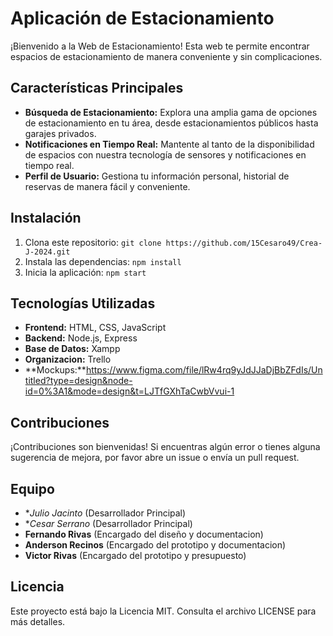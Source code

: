 # Aplicación de Estacionamiento

¡Bienvenido a la Web de Estacionamiento! Esta web te permite encontrar espacios de estacionamiento de manera conveniente y sin complicaciones.

## Características Principales

- **Búsqueda de Estacionamiento:** Explora una amplia gama de opciones de estacionamiento en tu área, desde estacionamientos públicos hasta garajes privados.
- **Notificaciones en Tiempo Real:** Mantente al tanto de la disponibilidad de espacios con nuestra tecnología de sensores y notificaciones en tiempo real.
- **Perfil de Usuario:** Gestiona tu información personal, historial de reservas de manera fácil y conveniente.

## Instalación

1. Clona este repositorio: `git clone https://github.com/15Cesaro49/Crea-J-2024.git`
3. Instala las dependencias: `npm install`
4. Inicia la aplicación: `npm start`

## Tecnologías Utilizadas

- **Frontend:** HTML, CSS, JavaScript
- **Backend:** Node.js, Express
- **Base de Datos:** Xampp
- **Organizacion:** Trello
- **Mockups:**https://www.figma.com/file/lRw4rq9yJdJJaDjBbZFdIs/Untitled?type=design&node-id=0%3A1&mode=design&t=LJTfGXhTaCwbVvui-1

## Contribuciones

¡Contribuciones son bienvenidas! Si encuentras algún error o tienes alguna sugerencia de mejora, por favor abre un issue o envía un pull request.

## Equipo

- **Julio Jacinto* (Desarrollador Principal)
- **Cesar Serrano* (Desarrollador Principal)
- **Fernando Rivas** (Encargado del diseño y documentacion)
- **Anderson Recinos** (Encargado del prototipo y documentacion)
- **Victor Rivas** (Encargado del prototipo y presupuesto)

## Licencia

Este proyecto está bajo la Licencia MIT. Consulta el archivo LICENSE para más detalles.
